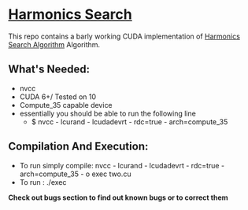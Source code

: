 # [**Harmonics Search**](https://doi.org/10.1177%2F003754970107600201)

This repo contains a barly working CUDA implementation of [Harmonics Search Algorithm](https://doi.org/10.1177%2F003754970107600201) Algorithm.

## What's Needed: 
- nvcc 
- CUDA 6+/ Tested on 10 
- Compute_35 capable device
- essentially you should be able to run the following line 
	- $ nvcc - lcurand - lcudadevrt  - rdc=true - arch=compute_35 
	
## Compilation And Execution: 
- To run simply compile: nvcc - lcurand - lcudadevrt  - rdc=true - arch=compute_35 - o exec two.cu
- To run : ./exec

**Check out bugs section to find out known bugs or to correct them**

